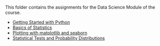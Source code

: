 This folder contains the assignments for the Data Science Module of the course.  

* [Getting Started with Python](https://github.com/soham2109/SHALA2020/blob/master/DataScience/soham_naha_DS_assign1.html)
* [Basics of Statistics](https://github.com/soham2109/SHALA2020/blob/master/DataScience/soham_naha_DS_assign2.html)
* [Plotting with matplotlib and seaborn](https://github.com/soham2109/SHALA2020/blob/master/DataScience/soham_naha_DS_assign3.html)
* [Statistical Tests and Probability Distributions](https://github.com/soham2109/SHALA2020/blob/master/DataScience/soham_naha_DS_assign4.html)
